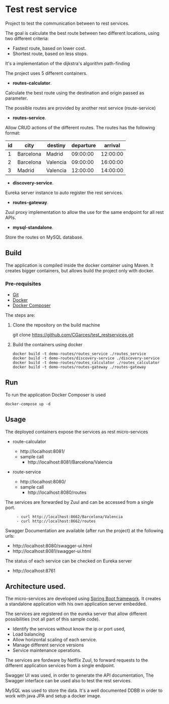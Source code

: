
# Test rest service

Project to test the communication between to rest services.

The goal is calculate the best route between two different locations, using two different criteria:

 - Fastest route, based on lower cost.
 - Shortest route, based on less stops.

It's a implementation of the dijkstra's algorithm path-finding

The project uses 5 different containers.

 - **routes-calculator**.
 
Calculate the best route using the destination and origin passed as parameter.

The possible routes are provided by another rest service (route-service) 

 - **routes-service**.
 
Allow CRUD actions of the different routes. The routes has the following format:

| id|city|destiny|departure|arrival|
| --|----|-------|---------|-------|
| 1|Barcelona|Madrid|09:00:00|12:00:00|
| 2|Barcelona|Valencia|09:00:00|16:00:00|
| 3|Madrid|Valencia|12:00:00|14:00:00|

 - **discovery-service**.
 
Eureka server instance to auto register the rest services.

 - **routes-gateway**.
 
Zuul proxy implementation to allow the use for the same endpoint for all rest APIs.

 - **mysql-standalone**.

Store the routes on MySQL database.

## Build

The application is compiled inside the docker container using Maven.
It creates bigger containers, but allows build the project only with docker.

### Pre-requisites

 - [Git](https://git-scm.com/)
 - [Docker](https://docs.docker.com/engine/install/)
 - [Docker Composer](https://docs.docker.com/compose/install/)

The steps are:

 1. Clone the repository on the build machine

    git clone https://github.com/CGarces/test_restservices.git

 2. Build the containers using docker

    ```Shell
    docker build -t demo-routes/routes_service ./routes_service
    docker build -t demo-routes/discovery-service ./discovery-service
    docker build -t demo-routes/routes_calculator ./routes_calculator
    docker build -t demo-routes/routes-gateway ./routes-gateway
    ```


## Run

To run the application Docker Composer is used

    docker-compose up -d

## Usage

The deployed containers expose the services as rest micro-services

 - route-calculator
	 - http://localhost:8081/
	 - sample call
		 - http://localhost:8081/Barcelona/Valencia

 - route-service
	 - http://localhost:8080/
	 - sample call
		 - http://localhost:8080/routes

The services are forwarded by Zuul and can be accessed from a single port.

		 - curl http://localhost:8662/Barcelona/Valencia
		 - curl http://localhost:8662/routes


Swagger Documentation are available (after run the project) at the following urls: 

 - http://localhost:8080/swagger-ui.html 
 - http://localhost:8081/swagger-ui.html

The status of each service can be checked on Eureka server

 - http://localhost:8761

## Architecture used.

The micro-services are developed using [Spring Boot framework](https://spring.io/projects/spring-boot). 
It creates a standalone application with his own application server embedded.

The services are registered on the eureka server that allow different possibilities (not all part of this sample code).

 - Identify the services without know the ip or port used,
 - Load balancing
 - Allow horizontal scaling of each service.
 - Manage different service versions
 - Service maintenance operations.

The services are fordware by Netflix Zuul, to forward requests to the different application services from a single endpoint.

Swagger UI was used, in order to generate the API documentation, The Swagger interface can be used also to test the rest services.

MySQL was used to store the data. It's a well documented DDBB in order to work with java JPA and setup a docker image.

